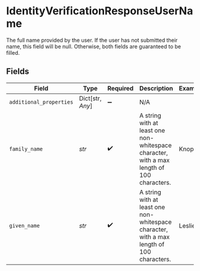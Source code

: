 # IdentityVerificationResponseUserName

The full name provided by the user. If the user has not submitted their name, this field will be null. Otherwise, both fields are guaranteed to be filled.


## Fields

| Field                                                                                     | Type                                                                                      | Required                                                                                  | Description                                                                               | Example                                                                                   |
| ----------------------------------------------------------------------------------------- | ----------------------------------------------------------------------------------------- | ----------------------------------------------------------------------------------------- | ----------------------------------------------------------------------------------------- | ----------------------------------------------------------------------------------------- |
| `additional_properties`                                                                   | Dict[str, *Any*]                                                                          | :heavy_minus_sign:                                                                        | N/A                                                                                       |                                                                                           |
| `family_name`                                                                             | *str*                                                                                     | :heavy_check_mark:                                                                        | A string with at least one non-whitespace character, with a max length of 100 characters. | Knope                                                                                     |
| `given_name`                                                                              | *str*                                                                                     | :heavy_check_mark:                                                                        | A string with at least one non-whitespace character, with a max length of 100 characters. | Leslie                                                                                    |